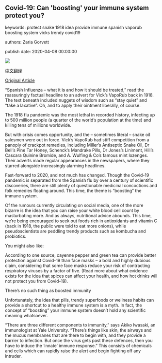 ## Covid-19: Can 'boosting' your immune system protect you?

keywords: protect snake 1918 idea provide immune spanish vaporub boosting system vicks trendy covid19

authors: Zaria Gorvett

publish date: 2020-04-08 00:00:00

![](https://ichef.bbci.co.uk/wwfeatures/live/624_351/images/live/p0/89/0n/p0890nyn.jpg)

[中文翻译](Covid-19%3A%20Can%20%27boosting%27%20your%20immune%20system%20protect%20you%3F_zh.md)

[Original Article](https://www.bbc.com/future/article/20200408-covid-19-can-boosting-your-immune-system-protect-you)

“Spanish Influenza – what it is and how it should be treated,” read the reassuringly factual headline to an advert for Vick’s VapoRub back in 1918. The text beneath included nuggets of wisdom such as “stay quiet” and “take a laxative”. Oh, and to apply their ointment liberally, of course.

The 1918 flu pandemic was the most lethal in recorded history, infecting up to 500 million people (a quarter of the world’s population at the time) and killing tens of millions worldwide.

But with crisis comes opportunity, and the – sometimes literal – snake oil salesmen were out in force. Vick’s VapoRub had stiff competition from a panoply of crackpot remedies, including Miller’s Antiseptic Snake Oil, Dr Bell’s Pine Tar Honey, Schenck’s Mandrake Pills, Dr Jones’s Liniment, Hill’s Cascara Quinine Bromide, and A. Wulfing & Co’s famous mint lozenges. Their adverts made regular appearances in the newspapers, where they starred alongside increasingly alarming headlines.

Fast-forward to 2020, and not much has changed. Though the Covid-19 pandemic is separated from the Spanish flu by over a century of scientific discoveries, there are still plenty of questionable medicinal concoctions and folk remedies floating around. This time, the theme is “boosting” the immune system.

Of the rumours currently circulating on social media, one of the more bizarre is the idea that you can raise your white blood cell count by masturbating more. And as always, nutritional advice abounds. This time, we’re being encouraged to seek out foods rich in antioxidants and vitamin C (back in 1918, the public were told to eat more onions), while pseudoscientists are peddling trendy products such as kombucha and probiotics.

You might also like:

According to one source, cayenne pepper and green tea can provide better protection against Covid-19 than face masks – a bold and highly dubious claim, considering that some face masks reduce your risk of contracting respiratory viruses by a factor of five. (Read more about what evidence exists for the idea that spices can affect your health, and how hot drinks will not protect you from Covid-19).

There’s no such thing as boosted immunity

Unfortunately, the idea that pills, trendy superfoods or wellness habits can provide a shortcut to a healthy immune system is a myth. In fact, the concept of “boosting” your immune system doesn’t hold any scientific meaning whatsoever.

“There are three different components to immunity,” says Akiko Iwasaki, an immunologist at Yale University. “There’s things like skin, the airways and the mucus membranes that are there to begin with, and they provide a barrier to infection. But once the virus gets past these defences, then you have to induce the ‘innate’ immune response.” This consists of chemicals and cells which can rapidly raise the alert and begin fighting off any intruder.